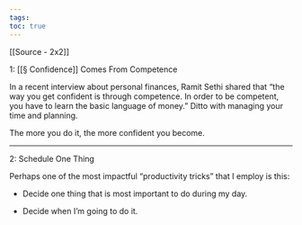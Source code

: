 ```yaml
---
tags: 
toc: true
---
```


[[Source - 2x2]]

1: [[§ Confidence]] Comes From Competence

In a recent interview about personal finances, Ramit Sethi shared that “the way you get confident is through competence. In order to be competent, you have to learn the basic language of money.” Ditto with managing your time and planning. 

The more you do it, the more confident you become.

---

2: Schedule One Thing

Perhaps one of the most impactful “productivity tricks” that I employ is this:

- Decide one thing that is most important to do during my day.

- Decide when I’m going to do it.